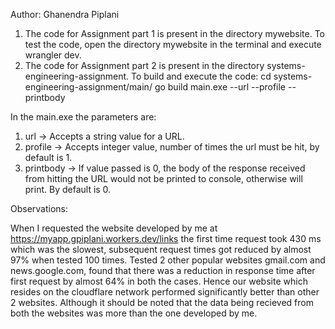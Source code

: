 Author: Ghanendra Piplani

1. The code for Assignment part 1 is present in the directory mywebsite. To test the code, open the directory mywebsite in the terminal and execute wrangler dev.
2. The code for Assignment part 2 is present in the directory systems-engineering-assignment. To build and execute the code: 
cd systems-engineering-assignment/main/
go build
main.exe --url <https-website-url> --profile <integer-value> --printbody <integer-value>

In the main.exe the parameters are:
1. url -> Accepts a string value for a URL.
2. profile -> Accepts integer value, number of times the url must be hit, by default is 1.
3. printbody -> If value passed is 0, the body of the response received from hitting the URL would not be printed to console, otherwise will print. By default 
is 0.

Observations:

When I requested the website developed by me at https://myapp.gpiplani.workers.dev/links the first time request took 430 ms which was the slowest, subsequent
request times got reduced by almost 97% when tested 100 times. Tested 2 other popular websites gmail.com and news.google.com, found that there was a reduction 
in response time after first request by almost 64% in both the cases. Hence our website which resides on the cloudflare network performed significantly better
than other 2 websites. Although it should be noted that the data being recieved from both the websites was more than the one developed by me.
